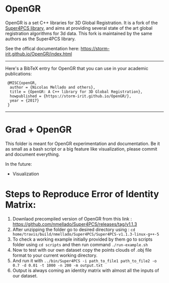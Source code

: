# OpenGR

OpenGR is a set C++ libraries for 3D Global Registration.
It is a fork of the [Super4PCS library](https://github.com/nmellado/Super4PCS), and aims at providing several state of the art global registration algorithms for 3d data.
This fork is maintained by the same authors as the Super4PCS library.

See the offical documentation here: https://storm-irit.github.io/OpenGR/index.html

---

Here's a BibTeX entry for OpenGR that you can use in your academic publications:

```
 @MISC{openGR,
  author = {Nicolas Mellado and others},
  title = {OpenGR: A C++ library for 3D Global Registration},
  howpublished = {https://storm-irit.github.io/OpenGR/},
  year = {2017}
 }
```

---

# Grad + OpenGR

This folder is meant for OpenGR experimentation and documentation. Be it as small as a bash script or a big feature like visualization, please commit and document everything.

In the future:

-   Visualization

# Steps to Reproduce Error of Identity Matrix:

1. Downlaod precompiled version of OpenGR from this link : https://github.com/nmellado/Super4PCS/releases/tag/v1.1.3
2. After unzipping the folder go to desired directory using :
   `cd home/travis/build/nmellado/Super4PCS/Super4PCS-v1.1.3-linux-g++-5`
3. To check a working example initially provided by them go to scripts folder using
   `cd scripts`
   and then run command `./run-example.sh`
4. Now to test with our own dataset copy the points clouds of .obj file format to your current working directory.
5. And run it with `../bin/Super4PCS -i path_to_file1 path_to_file2 -o 0.7 -d 0.01 -t 1000 -n 200 -m output.txt`
6. Output is always coming an identity matrix with almost all the inputs of our dataset.
